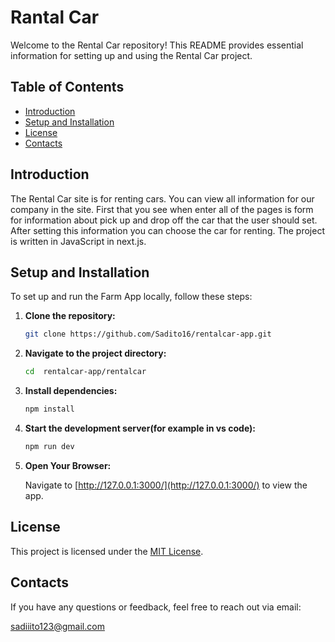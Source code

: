 # Rantal Car

Welcome to the Rental Car repository! This README provides essential information for setting up and using the Rental Car project.

## Table of Contents
- [Introduction](#introduction)
- [Setup and Installation](#setup-and-installation)
- [License](#license)
- [Contacts](#contacts)

## Introduction

The Rental Car site is for renting cars. You can view all information for our company in the site. First that you see when enter all of the pages is form for information about pick up and drop off
the car that the user should set. After setting this information you can choose the car for renting.
The project is written in JavaScript in next.js.

## Setup and Installation

To set up and run the Farm App locally, follow these steps:

1. **Clone the repository:**
   ```bash
   git clone https://github.com/Sadito16/rentalcar-app.git
   ```


3. **Navigate to the project directory:**
   ```bash
   cd  rentalcar-app/rentalcar
   ````

5. **Install dependencies:**
   ```bash
   npm install
   ```

5. **Start the development server(for example in vs code):**
   ```bash
   npm run dev
   ```

7. **Open Your Browser:**

    Navigate to [http://127.0.0.1:3000/](http://127.0.0.1:3000/) to view the app.


## License

This project is licensed under the [MIT License](LICENSE).

## Contacts

If you have any questions or feedback, feel free to reach out via email:

sadiiito123@gmail.com
